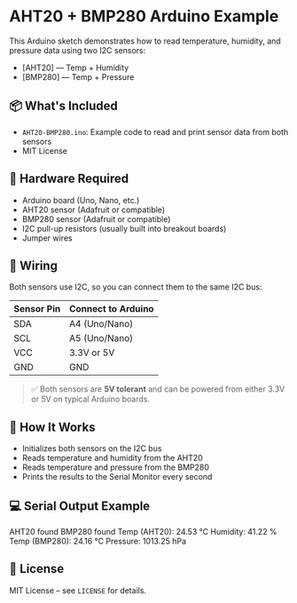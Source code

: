# AHT20 + BMP280 Arduino Example

This Arduino sketch demonstrates how to read temperature, humidity, and pressure data using two I2C sensors:

- [AHT20] — Temp + Humidity
- [BMP280] — Temp + Pressure

## 📦 What's Included

- `AHT20-BMP280.ino`: Example code to read and print sensor data from both sensors
- MIT License

## 🔧 Hardware Required

- Arduino board (Uno, Nano, etc.)
- AHT20 sensor (Adafruit or compatible)
- BMP280 sensor (Adafruit or compatible)
- I2C pull-up resistors (usually built into breakout boards)
- Jumper wires

## 🔌 Wiring

Both sensors use I2C, so you can connect them to the same I2C bus:

| Sensor Pin | Connect to Arduino |
|------------|--------------------|
| SDA        | A4 (Uno/Nano)      |
| SCL        | A5 (Uno/Nano)      |
| VCC        | 3.3V or 5V         |
| GND        | GND                |

> ✅ Both sensors are **5V tolerant** and can be powered from either 3.3V or 5V on typical Arduino boards.

## 🧠 How It Works

- Initializes both sensors on the I2C bus
- Reads temperature and humidity from the AHT20
- Reads temperature and pressure from the BMP280
- Prints the results to the Serial Monitor every second

## 💻 Serial Output Example

AHT20 found BMP280 found 
Temp (AHT20): 24.53 °C Humidity: 41.22 % Temp (BMP280): 24.16 °C Pressure: 1013.25 hPa

## 📜 License

MIT License – see `LICENSE` for details.

